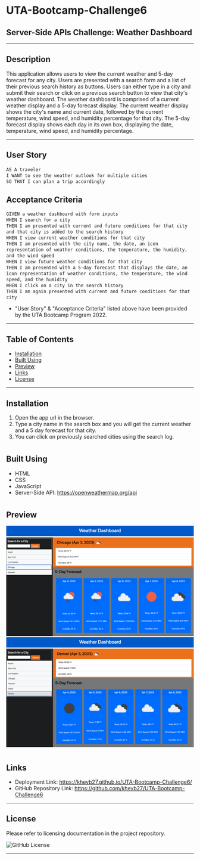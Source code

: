 # UTA-Bootcamp-Challenge6
## Server-Side APIs Challenge: Weather Dashboard
----------------------------------------------------------------------
## Description

This application allows users to view the current weather and 5-day forecast for any city. Users are presented with a search form and a list of their previous search history as buttons. Users can either type in a city and submit their search or click on a previous search button to view that city's weather dashboard. The weather dashboard is comprised of a current weather display and a 5-day forecast display. The current weather display shows the city's name and current date, followed by the current temperature, wind speed, and humidity percentage for that city. The 5-day forecast display shows each day in its own box, displaying the date, temperature, wind speed, and humidity percentage.

----------------------------------------------------------------------

## User Story

```
AS A traveler
I WANT to see the weather outlook for multiple cities
SO THAT I can plan a trip accordingly
```

## Acceptance Criteria

```
GIVEN a weather dashboard with form inputs
WHEN I search for a city
THEN I am presented with current and future conditions for that city and that city is added to the search history
WHEN I view current weather conditions for that city
THEN I am presented with the city name, the date, an icon representation of weather conditions, the temperature, the humidity, and the wind speed
WHEN I view future weather conditions for that city
THEN I am presented with a 5-day forecast that displays the date, an icon representation of weather conditions, the temperature, the wind speed, and the humidity
WHEN I click on a city in the search history
THEN I am again presented with current and future conditions for that city
```
* "User Story" & "Acceptance Criteria" listed above have been provided by the UTA Bootcamp Program 2022.
----------------------------------------------------------------------

## Table of Contents

- [Installation](#installation)
- [Built Using](#built-using)
- [Preview](#preview)
- [Links](#links)
- [License](#license)

----------------------------------------------------------------------

## Installation

1. Open the app url in the browser.
2. Type a city name in the search box and you will get the current weather and a 5 day forecast for that city. 
3. You can click on previously searched cities using the search log.

#

## Built Using

- HTML
- CSS
- JavaScript
- Server-Side API: https://openweathermap.org/api

#

## Preview

<img src= "assets/images/C6 Screenshot 1.png"/>
<img src= "assets/images/C6 Screenshot 2.png"/>

#

## Links

- Deployment Link: https://khevb27.github.io/UTA-Bootcamp-Challenge6/
- GitHub Repository Link: https://github.com/khevb27/UTA-Bootcamp-Challenge6 

----------------------------------------------------------------------
## License

Please refer to licensing documentation in the project repository.

<img src="https://img.shields.io/badge/license-MIT License-blue.svg" alt="GitHub License">

----------------------------------------------------------------------